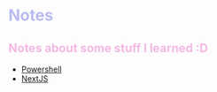 <span style="color:#BABBF1"> 

# Notes

</span>


<span style="color:#F4B8E4"> 

## Notes about some stuff I learned :D

</span>

- [Powershell](\powershell.md)
- [NextJS](\nextjs.md)